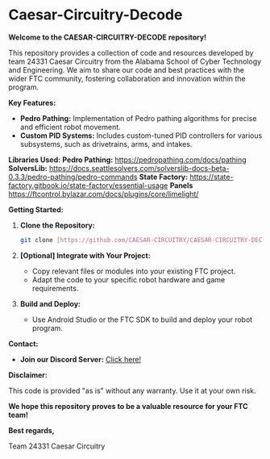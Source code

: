 # Caesar-Circuitry-Decode

**Welcome to the CAESAR-CIRCUITRY-DECODE repository!**

This repository provides a collection of code and resources developed by team 24331 Caesar Circuitry from the Alabama School of Cyber Technology and Engineering. We aim to share our code and best practices with the wider FTC community, fostering collaboration and innovation within the program.

**Key Features:**

* **Pedro Pathing:** Implementation of Pedro pathing algorithms for precise and efficient robot movement. 
* **Custom PID Systems:** Includes custom-tuned PID controllers for various subsystems, such as drivetrains, arms, and intakes.

**Libraries Used:**
**Pedro Pathing:** https://pedropathing.com/docs/pathing
**SolversLib:** https://docs.seattlesolvers.com/solverslib-docs-beta-0.3.3/pedro-pathing/pedro-commands
**State Factory:** https://state-factory.gitbook.io/state-factory/essential-usage
**Panels** https://ftcontrol.bylazar.com/docs/plugins/core/limelight/

**Getting Started:**

1. **Clone the Repository:**
   ```bash
   git clone [https://github.com/CAESAR-CIRCUITRY/CAESAR-CIRCUITRY-DECODE.git](https://github.com/CAESAR-CIRCUITRY/CAESAR-CIRCUITRY-DECODE.git)

2. **[Optional] Integrate with Your Project:**
   - Copy relevant files or modules into your existing FTC project.
   - Adapt the code to your specific robot hardware and game requirements.

3. **Build and Deploy:**
   - Use Android Studio or the FTC SDK to build and deploy your robot program. 

**Contact:**
* **Join our Discord Server:** [Click here!](https://discord.gg/8nVMxvCP4F) 

**Disclaimer:**

This code is provided "as is" without any warranty. Use it at your own risk.

**We hope this repository proves to be a valuable resource for your FTC team!**

**Best regards,**

Team 24331 Caesar Circuitry
